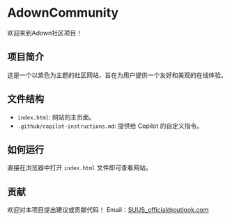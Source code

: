 # AdownCommunity

欢迎来到Adown社区项目！

## 项目简介
这是一个以紫色为主题的社区网站，旨在为用户提供一个友好和美观的在线体验。

## 文件结构
- `index.html`: 网站的主页面。
- `.github/copilot-instructions.md`: 提供给 Copilot 的自定义指令。

## 如何运行
直接在浏览器中打开 `index.html` 文件即可查看网站。

## 贡献
欢迎对本项目提出建议或贡献代码！
Email：SUUS_official@outlook.com
